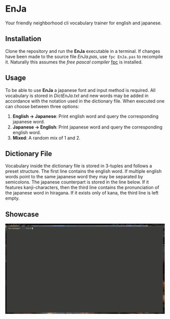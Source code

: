 # EnJa #
Your friendly neighborhood cli vocabulary trainer for english and japanese.

## Installation ##
Clone the repository and run the __EnJa__ executable in a terminal.
If changes have been made to the source file _EnJa.pas_, use `fpc EnJa.pas` to recompile it. Naturally this assumes the _free pascal compiler_ [fpc](https://www.freepascal.org) is installed. 

## Usage ##
To be able to use __EnJa__ a japanese font and input method is required. All vocabulary is stored in _DictEnJa.txt_ and new words may be added in accordance with the notation used in the dictionary file.
When executed one can choose between three options:
1. __English -> Japanese__: Print english word and query the corresponding japanese word.
2. __Japanese -> English__: Print japanese word and query the corresponding english word.
3. __Mixed__: A random mix of 1 and 2.

## Dictionary File ##
Vocabulary inside the dictionary file is stored in 3-tuples and follows a preset structure. The first line contains the english word. If multiple english words point to the same japanese word they may be separated by semicolons. The japanese counterpart is stored in the line below. If it features kanji-characters, then the third line contains the pronunciation of the japanese word in hiragana. If it exists only of kana, the third line is left empty.

## Showcase ##
![EnJa](EnJa.gif)
